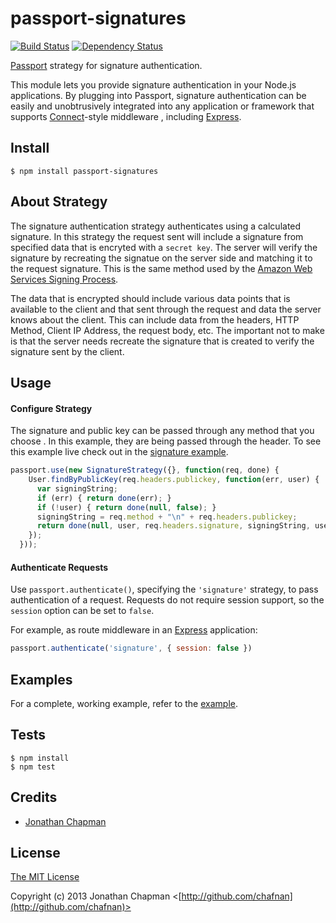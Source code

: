 # passport-signatures

[![Build Status](https://travis-ci.org/chafnan/passport-signatures.png?branch=master)](https://travis-ci.org/chafnan/passport-signatures)
[![Dependency Status](https://david-dm.org/chafnan/passport-signatures.png)](https://david-dm.org/chafnan/passport-signatures)

[Passport](http://passportjs.org/) strategy for signature authentication.

This module lets you provide signature authentication in your Node.js
applications.  By plugging into Passport, signature authentication can
be easily and unobtrusively integrated into any application or framework
that supports [Connect](http://www.senchalabs.org/connect/)-style middleware
, including [Express](http://expressjs.com/).

## Install

    $ npm install passport-signatures

## About Strategy

The signature authentication strategy authenticates using a calculated
signature. In this strategy the request sent will include a signature from
specified data that is encryted with a `secret key`.  The server will verify
the signature by recreating the signatue on the server side and matching it
to the request signature.  This is the same method used by the
[Amazon Web Services Signing Process](http://docs.aws.amazon.com/general/latest/gr/signature-version-4.html).

The data that is encrypted should include various data points that is
available to the client and that sent through the request and data the
server knows about the client.  This can include data from the headers, HTTP
Method, Client IP Address, the request body, etc.  The important not to make
is that the server needs recreate the signature that is created to verify
the signature sent by the client.

## Usage

#### Configure Strategy

The signature and public key can be passed through any method that you choose
. In this example, they are being passed through the header.  To see this
example live check out in the [signature example](https://github.com/chafnan/passport-signatures/tree/master/examples/signature).

``` Javascript
passport.use(new SignatureStrategy({}, function(req, done) {
    User.findByPublicKey(req.headers.publickey, function(err, user) {
      var signingString;
      if (err) { return done(err); }
      if (!user) { return done(null, false); }
      signingString = req.method + "\n" + req.headers.publickey;
      return done(null, user, req.headers.signature, signingString, user.secretKey);
    });
  }));
```

#### Authenticate Requests

Use `passport.authenticate()`, specifying the `'signature'` strategy, to
pass authentication of a request.  Requests do not require session support,
so the `session` option can be set to `false`.

For example, as route middleware in an [Express](http://expressjs.com/)
application:

``` Javascript
passport.authenticate('signature', { session: false })
```

## Examples

For a complete, working example, refer to the [example](https://github.com/chafnan/passport-anonymous/tree/master/examples/signature).

## Tests

    $ npm install
    $ npm test

## Credits

  - [Jonathan Chapman](http://github.com/chafnan)

## License

[The MIT License](http://opensource.org/licenses/MIT)

Copyright (c) 2013 Jonathan Chapman <[http://github.com/chafnan](http://github.com/chafnan)>